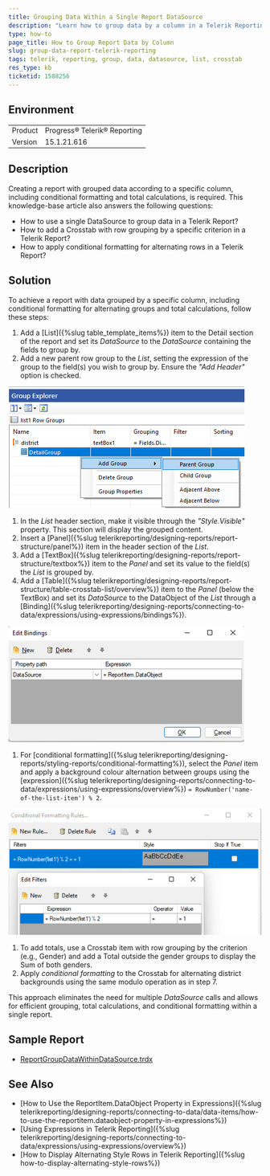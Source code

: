 ```yaml
---
title: Grouping Data Within a Single Report DataSource
description: "Learn how to group data by a column in a Telerik Reporting report using List and Crosstab items."
type: how-to
page_title: How to Group Report Data by Column
slug: group-data-report-telerik-reporting
tags: telerik, reporting, group, data, datasource, list, crosstab
res_type: kb
ticketid: 1588256
---
```


## Environment

<table>
  <tbody>
    <tr>
      <td>Product</td>
        <td>Progress® Telerik® Reporting</td>
          </tr>
          <tr>
        <td>Version</td>
      <td>15.1.21.616</td>
    </tr>
  </tbody>
</table>

## Description

Creating a report with grouped data according to a specific column, including conditional formatting and total calculations, is required. This knowledge-base article also answers the following questions:

* How to use a single DataSource to group data in a Telerik Report?
* How to add a Crosstab with row grouping by a specific criterion in a Telerik Report?
* How to apply conditional formatting for alternating rows in a Telerik Report?

## Solution

To achieve a report with data grouped by a specific column, including conditional formatting for alternating groups and total calculations, follow these steps:

1. Add a [List]({%slug table_template_items%}) item to the Detail section of the report and set its _DataSource_ to the _DataSource_ containing the fields to group by.
1. Add a new parent row group to the _List_, setting the expression of the group to the field(s) you wish to group by. Ensure the _"Add Header"_ option is checked.

  ![Add a new parent row group](images/AddParentRowGroup.png)

1. In the _List_ header section, make it visible through the _"Style.Visible"_ property. This section will display the grouped content.
1. Insert a [Panel]({%slug telerikreporting/designing-reports/report-structure/panel%}) item in the header section of the _List_.
1. Add a [TextBox]({%slug telerikreporting/designing-reports/report-structure/textbox%}) item to the _Panel_ and set its value to the field(s) the _List_ is grouped by.
1. Add a [Table]({%slug telerikreporting/designing-reports/report-structure/table-crosstab-list/overview%}) item to the _Panel_ (below the TextBox) and set its _DataSource_ to the DataObject of the _List_ through a [Binding]({%slug telerikreporting/designing-reports/connecting-to-data/expressions/using-expressions/bindings%}).

  ![Set its DataSource to the DataObject of the List](images/SetItsDataSourceToTheDataObjectOfTheList.png) 

1. For [conditional formatting]({%slug telerikreporting/designing-reports/styling-reports/conditional-formatting%}), select the _Panel_ item and apply a background colour alternation between groups using the [expression]({%slug telerikreporting/designing-reports/connecting-to-data/expressions/using-expressions/overview%}) `= RowNumber('name-of-the-list-item') % 2`.

  ![Apply a background colour alternation between groups using Expression](images/ApplyBackgroundColourAlternationBetweenGroupsUsingExpression.png)

1. To add totals, use a Crosstab item with row grouping by the criterion (e.g., Gender) and add a Total outside the gender groups to display the Sum of both genders.
1. Apply _conditional formatting_ to the Crosstab for alternating district backgrounds using the same modulo operation as in step 7.

This approach eliminates the need for multiple _DataSource_ calls and allows for efficient grouping, total calculations, and conditional formatting within a single report.

## Sample Report

* [ReportGroupDataWithinDataSource.trdx](https://github.com/telerik/reporting-samples/blob/master/Sample%20Reports/ReportGroupDataWithinDataSource/ReportGroupDataWithinDataSource.trdx)

## See Also

* [How to Use the ReportItem.DataObject Property in Expressions]({%slug telerikreporting/designing-reports/connecting-to-data/data-items/how-to-use-the-reportitem.dataobject-property-in-expressions%})
* [Using Expressions in Telerik Reporting]({%slug telerikreporting/designing-reports/connecting-to-data/expressions/using-expressions/overview%})
* [How to Display Alternating Style Rows in Telerik Reporting]({%slug how-to-display-alternating-style-rows%})
